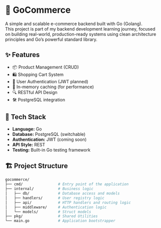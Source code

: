 # 🛒 GoCommerce

A simple and scalable e-commerce backend built with Go (Golang).  
This project is part of my backend development learning journey, focused on building real-world, 
production-ready systems using clean architecture principles and Go’s powerful standard library.

## ✨ Features

- 📦 Product Management (CRUD)
- 🛍️ Shopping Cart System
- 👤 User Authentication (JWT planned)
- 🧠 In-memory caching (for performance)
- 🔍 RESTful API Design
- 🛠️ PostgreSQL integration

## 🧱 Tech Stack

- **Language:** Go
- **Database:** PostgreSQL (switchable)
- **Authentication:** JWT (coming soon)
- **API Style:** REST
- **Testing:** Built-in Go testing framework

## 🏗️ Project Structure

```bash
gocommerce/
├── cmd/                # Entry point of the application
├── internal/           # Business logic
│   ├── db/             # Database access and models
│   ├── handlers/       # User registry logic
│   ├── api/            # HTTP handlers and routing logic
│   ├── middleware/     # Authentication logic
│   └── models/         # Struct models
├── pkg/                # Shared Utilities
└── main.go             # Application bootstrapper
